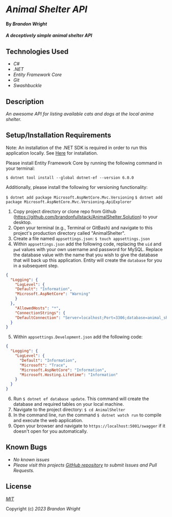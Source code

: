 # _Animal Shelter API_

#### By _**Brandon Wright**_

#### _A deceptively simple animal shelter API_

## Technologies Used

* _C#_
* _.NET_
* _Entity Framework Core_
* _Git_
* _Swashbuckle_

## Description

_An awesome API for listing available cats and dogs at the local anima shelter._

## Setup/Installation Requirements

Note: An installation of the .NET SDK is required in order to run this application locally. See [Here](https://dotnet.microsoft.com/en-us/) for installation.

Please install Entity Framework Core by running the following command in your terminal:

`$ dotnet tool install --global dotnet-ef --version 6.0.0`

Additionally, please install the following for versioning functionality:

`$ dotnet add package Microsoft.AspNetCore.Mvc.Versioning`
`$ dotnet add package Microsoft.AspNetCore.Mvc.Versioning.ApiExplorer`


1. Copy project directory or clone repo from Github (https://github.com/brandonfullstack/AnimalShelter.Solution) to your desktop.
2. Open your terminal (e.g., Terminal or GitBash) and navigate to this project's production directory called "AnimalShelter".
3. Create a file named `appsettings.json`: `$ touch appsettings.json`
4. Within `appsettings.json` add the following code, replacing the `uid` and `pwd` values with your own username and password for MySQL. Replace the database value with the name that you wish to give the database that will back up this application. Entity will create the `database` for you in a subsequent step.

```json
{
  "Logging": {
    "LogLevel": {
    "Default": "Information",
    "Microsoft.AspNetCore": "Warning"
    }
  },
    "AllowedHosts": "*",
    "ConnectionStrings": {
    "DefaultConnection": "Server=localhost;Port=3306;database=animal_shelter_api;uid=root;pwd=epicodus;"
  }
}
```

5. Within `appsettings.Development.json` add the following code:

```json
{
  "Logging": {
    "LogLevel": {
      "Default": "Information",
      "Microsoft": "Trace",
      "Microsoft.AspNetCore": "Information",
      "Microsoft.Hosting.Lifetime": "Information"
    }
  }
}
```

6. Run `$ dotnet ef database update`. This command will create the database and required tables on your local machine.
7. Navigate to the project directory: `$ cd AnimalShelter`
8. In the command line, run the command `$ dotnet watch run` to compile and execute the web application.
9. Open your browser and navigate to `https://localhost:5001/swagger` if it doesn't open for you automatically.

## Known Bugs

* _No known issues_
* _Please visit this projects [GitHub repository](https://github.com/brandonfullstack/AnimalShelter.Solution) to submit Issues and Pull Requests._

## License

_[MIT](https://choosealicense.com/licenses/mit/)_

Copyright (c) _2023_ _Brandon Wright_